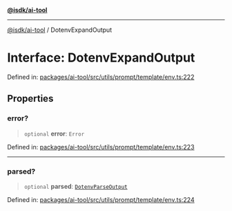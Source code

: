 [**@isdk/ai-tool**](../README.md)

***

[@isdk/ai-tool](../globals.md) / DotenvExpandOutput

# Interface: DotenvExpandOutput

Defined in: [packages/ai-tool/src/utils/prompt/template/env.ts:222](https://github.com/isdk/ai-tool.js/blob/7135b3a67072644f21685b76900b7f351401749e/src/utils/prompt/template/env.ts#L222)

## Properties

### error?

> `optional` **error**: `Error`

Defined in: [packages/ai-tool/src/utils/prompt/template/env.ts:223](https://github.com/isdk/ai-tool.js/blob/7135b3a67072644f21685b76900b7f351401749e/src/utils/prompt/template/env.ts#L223)

***

### parsed?

> `optional` **parsed**: [`DotenvParseOutput`](DotenvParseOutput.md)

Defined in: [packages/ai-tool/src/utils/prompt/template/env.ts:224](https://github.com/isdk/ai-tool.js/blob/7135b3a67072644f21685b76900b7f351401749e/src/utils/prompt/template/env.ts#L224)
